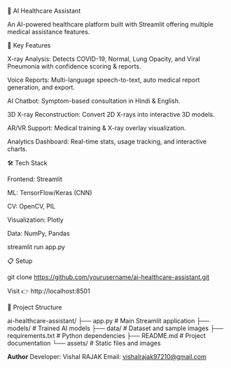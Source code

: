 🏥 AI Healthcare Assistant

An AI-powered healthcare platform built with Streamlit offering multiple medical assistance features.

🚀 Key Features

X-ray Analysis: Detects COVID-19, Normal, Lung Opacity, and Viral Pneumonia with confidence scoring & reports.

Voice Reports: Multi-language speech-to-text, auto medical report generation, and export.

AI Chatbot: Symptom-based consultation in Hindi & English.

3D X-ray Reconstruction: Convert 2D X-rays into interactive 3D models.

AR/VR Support: Medical training & X-ray overlay visualization.

Analytics Dashboard: Real-time stats, usage tracking, and interactive charts.

🛠️ Tech Stack

Frontend: Streamlit

ML: TensorFlow/Keras (CNN)

CV: OpenCV, PIL

Visualization: Plotly

Data: NumPy, Pandas

streamlit run app.py

📋 Setup

git clone https://github.com/yourusername/ai-healthcare-assistant.git

Visit 👉 http://localhost:8501

📁 Project Structure

ai-healthcare-assistant/
├── app.py                 # Main Streamlit application
├── models/               # Trained AI models
├── data/                 # Dataset and sample images
├── requirements.txt      # Python dependencies
├── README.md            # Project documentation
└── assets/              # Static files and images

**Author**
Developer: Vishal RAJAK
Email: vishalrajak97210@gmail.com
